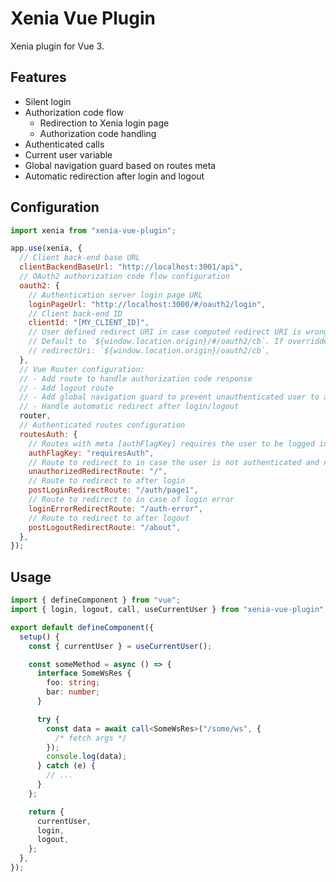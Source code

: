 # Xenia Vue Plugin

Xenia plugin for Vue 3.

## Features

- Silent login
- Authorization code flow
  - Redirection to Xenia login page
  - Authorization code handling
- Authenticated calls
- Current user variable
- Global navigation guard based on routes meta
- Automatic redirection after login and logout

## Configuration

```javascript
import xenia from "xenia-vue-plugin";

app.use(xenia, {
  // Client back-end base URL
  clientBackendBaseUrl: "http://localhost:3001/api",
  // OAuth2 authorization code flow configuration
  oauth2: {
    // Authentication server login page URL
    loginPageUrl: "http://localhost:3000/#/oauth2/login",
    // Client back-end ID
    clientId: "[MY_CLIENT_ID]",
    // User defined redirect URI in case computed redirect URI is wrong (will occur if router is not using hash mode).
    // Default to `${window.location.origin}/#/oauth2/cb`. If overridden, MUST end by "/oauth2/cb".
    // redirectUri: `${window.location.origin}/oauth2/cb`,
  },
  // Vue Router configuration:
  // - Add route to handle authorization code response
  // - Add logout route
  // - Add global navigation guard to prevent unauthenticated user to access protected routes
  // - Handle automatic redirect after login/logout
  router,
  // Authenticated routes configuration
  routesAuth: {
    // Routes with meta [authFlagKey] requires the user to be logged in
    authFlagKey: "requiresAuth",
    // Route to redirect to in case the user is not authenticated and navigates to a restricted route
    unauthorizedRedirectRoute: "/",
    // Route to redirect to after login
    postLoginRedirectRoute: "/auth/page1",
    // Route to redirect to in case of login error
    loginErrorRedirectRoute: "/auth-error",
    // Route to redirect to after logout
    postLogoutRedirectRoute: "/about",
  },
});
```

## Usage

```typescript
import { defineComponent } from "vue";
import { login, logout, call, useCurrentUser } from "xenia-vue-plugin";

export default defineComponent({
  setup() {
    const { currentUser } = useCurrentUser();

    const someMethod = async () => {
      interface SomeWsRes {
        foo: string;
        bar: number;
      }

      try {
        const data = await call<SomeWsRes>("/some/ws", {
          /* fetch args */
        });
        console.log(data);
      } catch (e) {
        // ...
      }
    };

    return {
      currentUser,
      login,
      logout,
    };
  },
});
```
